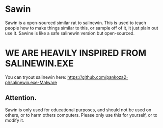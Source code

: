 # Sawin
Sawin is a open-sourced similar rat to salinewin. This is used to teach people how to make things similar to this, or sample off of it, it just plain out use it. Sawine is like a safe salinewin version but open-sourced.

# WE ARE HEAVILY INSPIRED FROM SALINEWIN.EXE
You can tryout salinewin here: https://github.com/pankoza2-pl/salinewin.exe-Malware

## Attention.
Sawin is only used for educational purposes, and should not be used on others, or to harm others computers. Please only use this for yourself, or to modify it.
